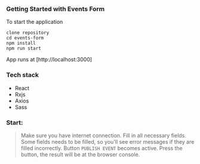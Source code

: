 ### Getting Started with Events Form

To start the application

```
clone repository
cd events-form
npm install
npm run start
```
App runs at [http://localhost:3000]

### Tech stack
* React
* Rxjs
* Axios
* Sass

### Start:  
> Make sure you have internet connection. 
Fill in all necessary fields. 
Some fields needs to be filled, so you'll see error messages if they are filled incorrectly. 
Button `PUBLISH EVENT` becomes active. 
Press the button, the result will be at the browser console. 
